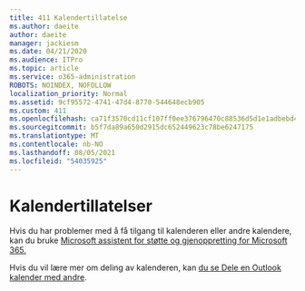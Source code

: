 ```yaml
---
title: 411 Kalendertillatelse
ms.author: daeite
author: daeite
manager: jackiesm
ms.date: 04/21/2020
ms.audience: ITPro
ms.topic: article
ms.service: o365-administration
ROBOTS: NOINDEX, NOFOLLOW
localization_priority: Normal
ms.assetid: 9cf95572-4741-47d4-8770-544648ecb905
ms.custom: 411
ms.openlocfilehash: ca71f3570cd11cf107ff0ee376796470c88536d5d1e1adbebd4d816ea470d5f3
ms.sourcegitcommit: b5f7da89a650d2915dc652449623c78be6247175
ms.translationtype: MT
ms.contentlocale: nb-NO
ms.lasthandoff: 08/05/2021
ms.locfileid: "54035925"
---
```

# <a name="calendar-permissions"></a>Kalendertillatelser

Hvis du har problemer med å få tilgang til kalenderen eller andre kalendere, kan du bruke [Microsoft assistent for støtte og gjenoppretting for Microsoft 365.](https://diagnostics.office.com/)
  
Hvis du vil lære mer om deling av kalenderen, kan [du se Dele en Outlook kalender med andre](https://support.office.com/article/353ed2c1-3ec5-449d-8c73-6931a0adab88.aspx).
  

